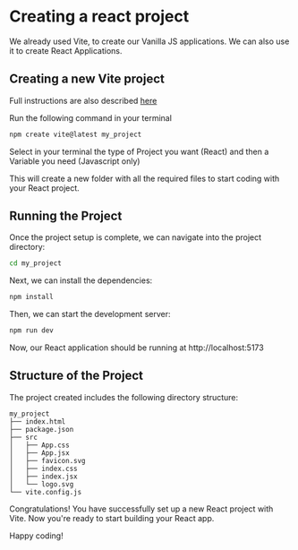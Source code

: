 # Creating a react project

We already used Vite, to create our Vanilla JS applications. We can also use it to create React Applications.

## Creating a new Vite project

Full instructions are also described [here](https://vitejs.dev/guide/)

Run the following command in your terminal

```bash
npm create vite@latest my_project
```

Select in your terminal the type of Project you want (React) and then a Variable you need (Javascript only)

This will create a new folder with all the required files to start coding with your React project.

## Running the Project

Once the project setup is complete, we can navigate into the project directory:

```bash
cd my_project
```

Next, we can install the dependencies:

```bash
npm install
```

Then, we can start the development server:

```bash
npm run dev
```

Now, our React application should be running at http://localhost:5173

## Structure of the Project

The project created includes the following directory structure:

```
my_project
├── index.html
├── package.json
├── src
│   ├── App.css
│   ├── App.jsx
│   ├── favicon.svg
│   ├── index.css
│   ├── index.jsx
│   └── logo.svg
└── vite.config.js

```

Congratulations! You have successfully set up a new React project with Vite. Now you're ready to start building your React app.

Happy coding!